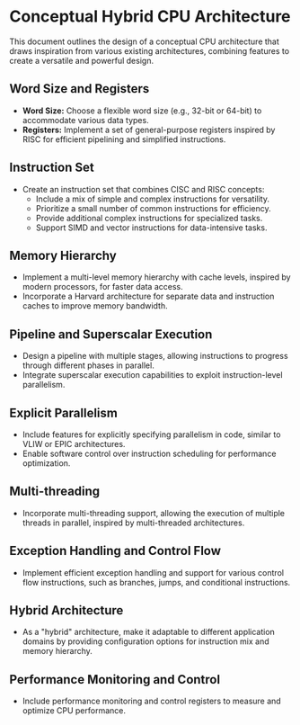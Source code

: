 # Conceptual Hybrid CPU Architecture

This document outlines the design of a conceptual CPU architecture that draws inspiration from various existing architectures, combining features to create a versatile and powerful design.

## Word Size and Registers

- **Word Size:** Choose a flexible word size (e.g., 32-bit or 64-bit) to accommodate various data types.
- **Registers:** Implement a set of general-purpose registers inspired by RISC for efficient pipelining and simplified instructions.

## Instruction Set

- Create an instruction set that combines CISC and RISC concepts:
  - Include a mix of simple and complex instructions for versatility.
  - Prioritize a small number of common instructions for efficiency.
  - Provide additional complex instructions for specialized tasks.
  - Support SIMD and vector instructions for data-intensive tasks.

## Memory Hierarchy

- Implement a multi-level memory hierarchy with cache levels, inspired by modern processors, for faster data access.
- Incorporate a Harvard architecture for separate data and instruction caches to improve memory bandwidth.

## Pipeline and Superscalar Execution

- Design a pipeline with multiple stages, allowing instructions to progress through different phases in parallel.
- Integrate superscalar execution capabilities to exploit instruction-level parallelism.

## Explicit Parallelism

- Include features for explicitly specifying parallelism in code, similar to VLIW or EPIC architectures.
- Enable software control over instruction scheduling for performance optimization.

## Multi-threading

- Incorporate multi-threading support, allowing the execution of multiple threads in parallel, inspired by multi-threaded architectures.

## Exception Handling and Control Flow

- Implement efficient exception handling and support for various control flow instructions, such as branches, jumps, and conditional instructions.

## Hybrid Architecture

- As a "hybrid" architecture, make it adaptable to different application domains by providing configuration options for instruction mix and memory hierarchy.

## Performance Monitoring and Control

- Include performance monitoring and control registers to measure and optimize CPU performance.

